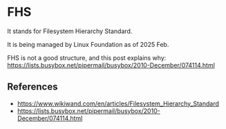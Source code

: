# FHS

It stands for Filesystem Hierarchy Standard.

It is being managed by Linux Foundation as of 2025 Feb.

FHS is not a good structure, and this post explains why: https://lists.busybox.net/pipermail/busybox/2010-December/074114.html

## References

- https://www.wikiwand.com/en/articles/Filesystem_Hierarchy_Standard
- https://lists.busybox.net/pipermail/busybox/2010-December/074114.html
